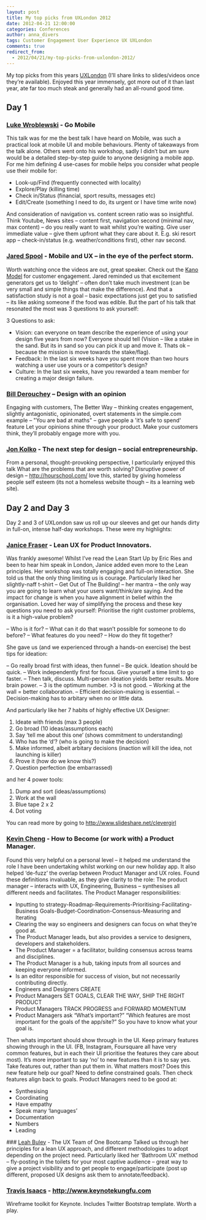 ```yaml
---
layout: post
title: My top picks from UXLondon 2012
date: 2012-04-21 12:00:00
categories: Conferences
author: anna_divers
tags: Customer Engagement User Experience UX UXLondon 
comments: true
redirect_from:
  - 2012/04/21/my-top-picks-from-uxlondon-2012/
---
```


My top picks from this years [UXLondon](http://2011.uxlondon.com/) (I’ll share links to slides/videos once they’re available). Enjoyed this year immensely, got more out of it than last year, ate far too much steak and generally had an all-round good time.

## Day 1

### [Luke Wroblewski](https://twitter.com/lukew) - Go Mobile
This talk was for me the best talk I have heard on Mobile, was such a practical look at mobile UI and mobile behaviours. Plenty of takeaways from the talk alone. Others went onto his workshop, sadly I didn’t but am sure would be a detailed step-by-step guide to anyone designing a mobile app.
For me him defining 4 use-cases for mobile helps you consider what people use their mobile for:

- Look-up/Find (frequently connected with locality)
- Explore/Play (killing time)
- Check in/Status (financial, sport results, messages etc)
- Edit/Create (something I need to do, its urgent or I have time write now)

And consideration of navigation vs. content screen ratio was so insightful. Think Youtube, News sites – content first, navigation second (minimal nav, max content) – do you really want to wait whilst you’re waiting.
Give user immediate value – give them upfront what they care about it. E.g. ski resort app – check-in/status (e.g. weather/conditions first), other nav second.

### [Jared Spool](https://twitter.com/jmspool) - Mobile and UX – in the eye of the perfect storm.

Worth watching once the videos are out, great speaker.
Check out the [Kano Model](http://en.wikipedia.org/wiki/Kano_model) for customer engagement. Jared reminded us that excitement generators get us to ‘delight’ – often don’t take much investment (can be very small and simple things that make the difference). And that a satisfaction study is not a goal – basic expectations just get you to satisfied – its like asking someone if the food was edible.
But the part of his talk that resonated the most was 3 questions to ask yourself:

3 Questions to ask:

- Vision: can everyone on team describe the experience of using your design five years from now? Everyone should tell (Vision – like a stake in the sand. But its in sand so you can pick it up and move it. Thats ok – because the mission is move towards the stake/flag).
- Feedback: In the last six weeks have you spent more than two hours watching a user use yours or a competitor’s design?
- Culture: In the last six weeks, have you rewarded a team member for creating a major design failure.

### [Bill Derouchey](https://twitter.com/billder) – Design with an opinion

Engaging with customers, The Better Way – thinking creates engagement, slightly antagonistic, opinionated, overt statements in the simple.com example –
"You are bad at maths" – gave people a 'it’s safe to spend' feature
Let your opinions shine through your product.
Make your customers think, they’ll probably engage more with you.

### [Jon Kolko](https://twitter.com/jkolko) - The next step for design – social entrepreneurship.
From a personal, thought-provoking perspective, I particularly enjoyed this talk
What are the problems that are worth solving?
Disruptive power of design – <http://hourschool.com/> love this, started by giving homeless people self esteem (its not a homeless website though – its a learning web site).

## Day 2 and Day 3
Day 2 and 3 of UXLondon saw us roll up our sleeves and get our hands dirty in full-on, intense half-day workshops. These were my highlights:

### [Janice Fraser](https://twitter.com/clevergirl) - Lean UX for Product Innovators.
Was frankly awesome!
Whilst I’ve read the Lean Start Up by Eric Ries and been to hear him speak in London, Janice added even more to the Lean principles. Her workshop was totally engaging and full-on interaction. She told us that the only thing limiting us is courage. Particularly liked her slightly-naff t-shirt – Get Out of The Building! – her mantra – the only way you are going to learn what your users want/think/are saying. And the impact for change is when you have alignment in belief within the organisation.
Loved her way of simplifying the process and these key questions you need to ask yourself:
Prioritise the right customer problems, is it a high-value problem?

– Who is it for?
– What can it do that wasn’t possible for someone to do before?
– What features do you need?
– How do they fit together?

She gave us (and we experienced through a hands-on exercise) the best tips for ideation:

– Go really broad first with ideas, then funnel
– Be quick. Ideation should be quick.
– Work independently first for focus. Give yourself a time limit to go faster.
– Then talk, discuss. Multi-person ideation yields better results. More brain power.
– 3 is the optimum number. >3 is not good.
– Working at the wall = better collaboration.
– Efficient decision-making is essential.
– Decision-making has to arbitary when no or little data.

And particularly like her 7 habits of highly effective UX Designer:

1. Ideate with friends (max 3 people)
2. Go broad (10 ideas/assumptions each)
3. Say ‘tell me about this one’ (shows commitment to understanding)
4. Who has the ‘d’? (who is going to make the decision)
5. Make informed, albeit arbitary decisions (inaction will kill the idea, not launching is killer)
6. Prove it (how do we know this?)
7. Question perfection (be embarrassed)

and her 4 power tools:

1. Dump and sort (ideas/assumptions)
2. Work at the wall
3. Blue tape 2 x 2
4. Dot voting

You can read more by going to http://www.slideshare.net/clevergirl

### [Kevin Cheng](https://twitter.com/k) - How to Become (or work with) a Product Manager.
Found this very helpful on a personal level – it helped me understand the role I have been undertaking whilst working on our new holiday app. It also helped ‘de-fuzz’ the overlap between Product Manager and UX roles. Found these definitions invaluable, as they give clarity to the role:
The product manager – interacts with UX, Engineering, Business – synthesises all different needs and facilitates.
The Product Manager responsibilities:

- Inputting to strategy-Roadmap-Requirements-Prioritising-Facilitating-Business Goals-Budget-Coordination-Consensus-Measuring and Iterating
- Clearing the way so engineers and designers can focus on what they’re good at.
- The Product Manager leads, but also provides a service to designers, developers and stakeholders.
- The Product Manager = a facilitator, building consensus across teams and disciplines.
- The Product Manager is a hub, taking inputs from all sources and keeping everyone informed.
- Is an editor responsible for success of vision, but not necessarily contributing directly.
- Engineers and Designers CREATE
- Product Managers SET GOALS, CLEAR THE WAY, SHIP THE RIGHT PRODUCT
- Product Managers TRACK PROGRESS and FORWARD MOMENTUM
- Product Managers ask “What’s important?” “Which features are most important for the goals of the app/site?” So you have to know what your goal is.

Then whats important should show through in the UI. Keep primary features showing through in the UI.
(FB, Instagram, Foursquare all have very common features, but in each their UI prioritise the features they care about most).
It’s more important to say ‘no’ to new features than it is to say yes.
Take features out, rather than put them in.
What matters most?
Does this new feature help our goal?
Need to define constrained goals. Then check features align back to goals.
Product Managers need to be good at:

- Synthesising
- Coordinating
- Have empathy
- Speak many ‘languages’
- Documentation
- Numbers
- Leading

### [Leah Buley](https://twitter.com/ugleah) - The UX Team of One Bootcamp
Talked us through her principles for a lean UX approach, and different methodologies to adopt depending on the project need. Particularly liked her ‘Bathroom UX’ method – fly-posting in the toilets for your most captive audience – great way to give a project visibility and to get people to engage/participate (post up different, proposed UX designs ask them to annotate/feedback).

### [Travis Isaacs](https://twitter.com/tbisaacs) - <http://www.keynotekungfu.com>
Wireframe toolkit for Keynote.  Includes Twitter Bootstrap template.  Worth a play.



